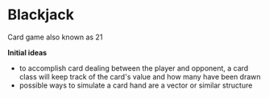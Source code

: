 # Blackjack
Card game also known as 21

__Initial ideas__
* to accomplish card dealing between the player and opponent, a card class will keep track of the card's value and how many have been drawn
* possible ways to simulate a card hand are a vector or similar structure

